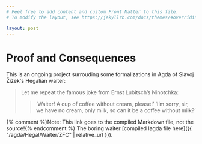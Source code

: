 ```yaml
---
# Feel free to add content and custom Front Matter to this file.
# To modify the layout, see https://jekyllrb.com/docs/themes/#overriding-theme-defaults

layout: post
---
```


# Proof and Consequences

This is an ongoing project surrouding some formalizations in Agda of Slavoj Žižek's Hegalian waiter:

> Let me repeat the famous joke from Ernst Lubitsch’s Ninotchka:
>> ‘Waiter! A cup of coffee without cream, please!’
>> ‘I’m sorry, sir, we have no cream, only milk, so can it be a coffee without milk?’

{% comment %}Note: This link goes to the compiled Markdown file, not the source!{% endcomment %}
The boring waiter [compiled lagda file here]({{ "/agda/Hegal/Waiter/ZFC" | relative_url }}).
